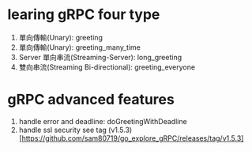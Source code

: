 # learing gRPC four type

1. 單向傳輸(Unary): greeting
2. 單向傳輸(Unary): greeting_many_time
3. Server 單向串流(Streaming-Server): long_greeting
4. 雙向串流(Streaming Bi-directional): greeting_everyone

# gRPC advanced features
1. handle error and deadline: doGreetingWithDeadline
2. handle ssl security see tag (v1.5.3)[https://github.com/sam80719/go_explore_gRPC/releases/tag/v1.5.3]